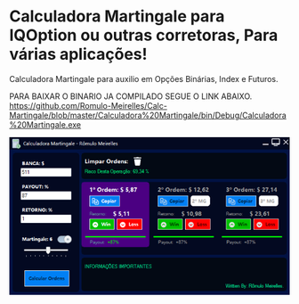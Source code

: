 # Calculadora Martingale para IQOption ou outras corretoras, Para várias aplicações!
Calculadora Martingale para auxilio em Opções Binárias, Index e Futuros.

PARA BAIXAR O BINARIO JA COMPILADO SEGUE O LINK ABAIXO.
https://github.com/Romulo-Meirelles/Calc-Martingale/blob/master/Calculadora%20Martingale/bin/Debug/Calculadora%20Martingale.exe

<img src="Calc.png" width="1000" heigth="1000" align="middle">


